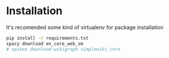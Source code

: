 # Installation

It's recomended some kind of virtualenv for package installation

```sh
pip install -r requirements.txt
spacy download en_core_web_sm
# spikex download-wikigraph simplewiki_core
```
